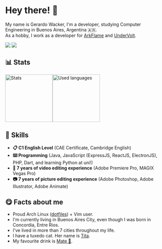 # Hey there! 👋
My name is Gerardo Wacker, I'm a developer, studying Computer Engineering in Buenos Aires, Argentina 🇦🇷. <br />
As a hobby, I work as a developer for [ArkFlame](https://github.com/arkflame) and [UnderVolt](https://github.com/undervolt).

![](https://komarev.com/ghpvc/?username=gerardowacker&color=FF9900&label=Profile+views)
![](https://wakatime.com/badge/user/257ceb34-7deb-45b3-b6dc-5fd5e991d7b6.svg)

<h2>📊 Stats</h2>
<div style="display: flex;">
  <img alt="Stats" src="https://github-readme-stats.vercel.app/api?username=gerardowacker&show_icons=true&theme=dracula" height="150">
  <img alt="Used languages" src="https://github-readme-stats.vercel.app/api/top-langs/?username=gerardowacker&theme=dracula&layout=compact" height="150">
</div>

<h2>💼 Skills</h2>
<ul>
  <li><b>📋 C1 English Level</b> (CAE Certificate, Cambridge English)<br /></li>
  <li><b>⌨️ Programming</b> (Java, JavaScript (ExpressJS, ReactJS, ElectronJS), PHP, Dart, and learning Python at uni!)</li>
  <li><b>🎥 7 years of video editing experience</b> (Adobe Premiere Pro, MAGIX Vegas Pro)<br /></li>
  <li><b>📷 7 years of picture editing experience</b> (Adobe Photoshop, Adobe Illustrator, Adobe Animate)<br /></li>
</ul>

<h2>😋 Facts about me</h2>
<ul>
  <li>Proud Arch Linux (<a href="https://github.com/gerardowacker/configuraciones/tree/barless">dotfiles</a>) + Vim user.</li>
  <li>I'm currently living in Buenos Aires City, even though I was born in Concordia, Entre Rios.</li>
  <li>I've lived in more than 7 cities throughout my life.</li>
  <li>I have a tuxedo cat. Her name is <a href="https://i.rar.vg/p2SUuBIJRUDpPzYp5tfrpOdbIGueR8rE.png">Tita</a>.</li>
  <li>My favourite drink is <a href="https://en.wikipedia.org/wiki/Mate_(drink)">Mate 🧉</a>.</li>
</ul>
